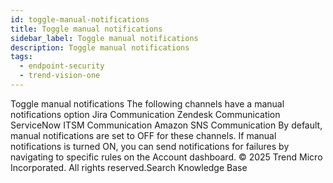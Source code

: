 ```yaml
---
id: toggle-manual-notifications
title: Toggle manual notifications
sidebar_label: Toggle manual notifications
description: Toggle manual notifications
tags:
  - endpoint-security
  - trend-vision-one
---
```


 Toggle manual notifications The following channels have a manual notifications option Jira Communication Zendesk Communication ServiceNow ITSM Communication Amazon SNS Communication By default, manual notifications are set to OFF for these channels. If manual notifications is turned ON, you can send notifications for failures by navigating to specific rules on the Account dashboard. © 2025 Trend Micro Incorporated. All rights reserved.Search Knowledge Base